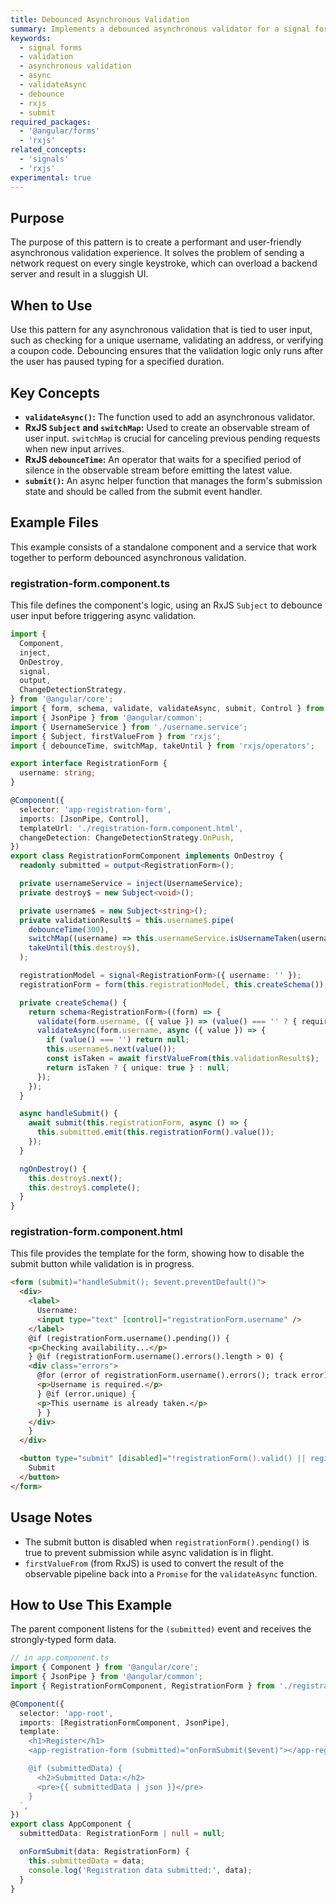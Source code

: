 ```yaml
---
title: Debounced Asynchronous Validation
summary: Implements a debounced asynchronous validator for a signal form field to prevent excessive network requests while the user is typing.
keywords:
  - signal forms
  - validation
  - asynchronous validation
  - async
  - validateAsync
  - debounce
  - rxjs
  - submit
required_packages:
  - '@angular/forms'
  - 'rxjs'
related_concepts:
  - 'signals'
  - 'rxjs'
experimental: true
---
```


## Purpose

The purpose of this pattern is to create a performant and user-friendly asynchronous validation experience. It solves the problem of sending a network request on every single keystroke, which can overload a backend server and result in a sluggish UI.

## When to Use

Use this pattern for any asynchronous validation that is tied to user input, such as checking for a unique username, validating an address, or verifying a coupon code. Debouncing ensures that the validation logic only runs after the user has paused typing for a specified duration.

## Key Concepts

- **`validateAsync()`:** The function used to add an asynchronous validator.
- **RxJS `Subject` and `switchMap`:** Used to create an observable stream of user input. `switchMap` is crucial for canceling previous pending requests when new input arrives.
- **RxJS `debounceTime`:** An operator that waits for a specified period of silence in the observable stream before emitting the latest value.
- **`submit()`:** An async helper function that manages the form's submission state and should be called from the submit event handler.

## Example Files

This example consists of a standalone component and a service that work together to perform debounced asynchronous validation.

### registration-form.component.ts

This file defines the component's logic, using an RxJS `Subject` to debounce user input before triggering async validation.

```typescript
import {
  Component,
  inject,
  OnDestroy,
  signal,
  output,
  ChangeDetectionStrategy,
} from '@angular/core';
import { form, schema, validate, validateAsync, submit, Control } from '@angular/forms/signals';
import { JsonPipe } from '@angular/common';
import { UsernameService } from './username.service';
import { Subject, firstValueFrom } from 'rxjs';
import { debounceTime, switchMap, takeUntil } from 'rxjs/operators';

export interface RegistrationForm {
  username: string;
}

@Component({
  selector: 'app-registration-form',
  imports: [JsonPipe, Control],
  templateUrl: './registration-form.component.html',
  changeDetection: ChangeDetectionStrategy.OnPush,
})
export class RegistrationFormComponent implements OnDestroy {
  readonly submitted = output<RegistrationForm>();

  private usernameService = inject(UsernameService);
  private destroy$ = new Subject<void>();

  private username$ = new Subject<string>();
  private validationResult$ = this.username$.pipe(
    debounceTime(300),
    switchMap((username) => this.usernameService.isUsernameTaken(username)),
    takeUntil(this.destroy$),
  );

  registrationModel = signal<RegistrationForm>({ username: '' });
  registrationForm = form(this.registrationModel, this.createSchema());

  private createSchema() {
    return schema<RegistrationForm>((form) => {
      validate(form.username, ({ value }) => (value() === '' ? { required: true } : null));
      validateAsync(form.username, async ({ value }) => {
        if (value() === '') return null;
        this.username$.next(value());
        const isTaken = await firstValueFrom(this.validationResult$);
        return isTaken ? { unique: true } : null;
      });
    });
  }

  async handleSubmit() {
    await submit(this.registrationForm, async () => {
      this.submitted.emit(this.registrationForm().value());
    });
  }

  ngOnDestroy() {
    this.destroy$.next();
    this.destroy$.complete();
  }
}
```

### registration-form.component.html

This file provides the template for the form, showing how to disable the submit button while validation is in progress.

```html
<form (submit)="handleSubmit(); $event.preventDefault()">
  <div>
    <label>
      Username:
      <input type="text" [control]="registrationForm.username" />
    </label>
    @if (registrationForm.username().pending()) {
    <p>Checking availability...</p>
    } @if (registrationForm.username().errors().length > 0) {
    <div class="errors">
      @for (error of registrationForm.username().errors(); track error) { @if (error.required) {
      <p>Username is required.</p>
      } @if (error.unique) {
      <p>This username is already taken.</p>
      } }
    </div>
    }
  </div>

  <button type="submit" [disabled]="!registrationForm().valid() || registrationForm().pending()">
    Submit
  </button>
</form>
```

## Usage Notes

- The submit button is disabled when `registrationForm().pending()` is true to prevent submission while async validation is in flight.
- `firstValueFrom` (from RxJS) is used to convert the result of the observable pipeline back into a `Promise` for the `validateAsync` function.

## How to Use This Example

The parent component listens for the `(submitted)` event and receives the strongly-typed form data.

```typescript
// in app.component.ts
import { Component } from '@angular/core';
import { JsonPipe } from '@angular/common';
import { RegistrationFormComponent, RegistrationForm } from './registration-form.component';

@Component({
  selector: 'app-root',
  imports: [RegistrationFormComponent, JsonPipe],
  template: `
    <h1>Register</h1>
    <app-registration-form (submitted)="onFormSubmit($event)"></app-registration-form>

    @if (submittedData) {
      <h2>Submitted Data:</h2>
      <pre>{{ submittedData | json }}</pre>
    }
  `,
})
export class AppComponent {
  submittedData: RegistrationForm | null = null;

  onFormSubmit(data: RegistrationForm) {
    this.submittedData = data;
    console.log('Registration data submitted:', data);
  }
}
```
